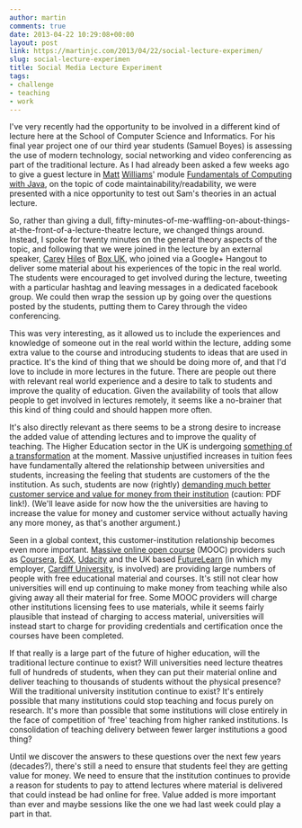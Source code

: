 ```yaml
---
author: martin
comments: true
date: 2013-04-22 10:29:08+00:00
layout: post
link: https://martinjc.com/2013/04/22/social-lecture-experimen/
slug: social-lecture-experimen
title: Social Media Lecture Experiment
tags:
- challenge
- teaching
- work
---
```


I've very recently had the opportunity to be involved in a different kind of lecture here at the School of Computer Science and Informatics. For his final year project one of our third year students (Samuel Boyes) is assessing the use of modern technology, social networking and video conferencing as part of the traditional lecture. As I had already been asked a few weeks ago to give a guest lecture in [Matt](http://www.cs.cf.ac.uk/contactsandpeople/staffpage.php?emailname=M.J.Williams) [Williams](https://twitter.com/voxmjw)' module [Fundamentals of Computing with Java](http://www.cs.cf.ac.uk/currentstudents/bsccompsci/), on the topic of code maintainability/readability, we were presented with a nice opportunity to test out Sam's theories in an actual lecture.

So, rather than giving a dull, fifty-minutes-of-me-waffling-on-about-things-at-the-front-of-a-lecture-theatre lecture, we changed things around. Instead, I spoke for twenty minutes on the general theory aspects of the topic, and following that we were joined in the lecture by an external speaker, [Carey](https://twitter.com/HandyBiteSize) [Hiles](http://uk.linkedin.com/in/careyhiles) of [Box UK](http://www.boxuk.com/), who joined via a Google+ Hangout to deliver some material about his experiences of the topic in the real world. The students were encouraged to get involved during the lecture, tweeting with a particular hashtag and leaving messages in a dedicated facebook group. We could then wrap the session up by going over the questions posted by the students, putting them to Carey through the video conferencing.

This was very interesting, as it allowed us to include the experiences and knowledge of someone out in the real world within the lecture, adding some extra value to the course and introducing students to ideas that are used in practice. It's the kind of thing that we should be doing more of, and that I'd love to include in more lectures in the future. There are people out there with relevant real world experience and a desire to talk to students and improve the quality of education. Given the availability of tools that allow people to get involved in lectures remotely, it seems like a no-brainer that this kind of thing could and should happen more often.

It's also directly relevant as there seems to be a strong desire to increase the added value of attending lectures and to improve the quality of teaching. The Higher Education sector in the UK is undergoing [something of a transformation](http://www.guardian.co.uk/higher-education-network/blog/2012/sep/12/higher-education-policy-blue-skies) at the moment. Massive unjustified increases in tuition fees have fundamentally altered the relationship between universities and students, increasing the feeling that students are customers of the the institution. As such, students are now (rightly) [demanding much better customer service and value for money from their institution](http://www.russellgroup.ac.uk/uploads/Staying-on-Top-The-challenge-of-sustaining-world-class-higher-education-in-the-UK.pdf) (caution: PDF link!). (We'll leave aside for now how the the universities are having to increase the value for money and customer service without actually having any more money, as that's another argument.)

Seen in a global context, this customer-institution relationship becomes even more important. [Massive online open course](http://en.wikipedia.org/wiki/Massive_open_online_course) (MOOC) providers such as [Coursera](https://www.coursera.org/), [EdX](https://www.edx.org/), [Udacity](https://www.udacity.com/) and the UK based [FutureLearn](http://futurelearn.com/) (in which my employer, [Cardiff University](http://www.cardiff.ac.uk), is involved) are providing large numbers of people with free educational material and courses. It's still not clear how universities will end up continuing to make money from teaching while also giving away all their material for free. Some MOOC providers will charge other institutions licensing fees to use materials, while it seems fairly plausible that instead of charging to access material, universities will instead start to charge for providing credentials and certification once the courses have been completed.

If that really is a large part of the future of higher education, will the traditional lecture continue to exist? Will universities need lecture theatres full of hundreds of students, when they can put their material online and deliver teaching to thousands of students without the physical presence? Will the traditional university institution continue to exist? It's entirely possible that many institutions could stop teaching and focus purely on research. It's more than possible that some institutions will close entirely in the face of competition of 'free' teaching from higher ranked institutions. Is consolidation of teaching delivery between fewer larger institutions a good thing?

Until we discover the answers to these questions over the next few years (decades?), there's still a need to ensure that students feel they are getting value for money. We need to ensure that the institution continues to provide a reason for students to pay to attend lectures where material is delivered that could instead be had online for free. Value added is more important than ever and maybe sessions like the one we had last week could play a part in that.
